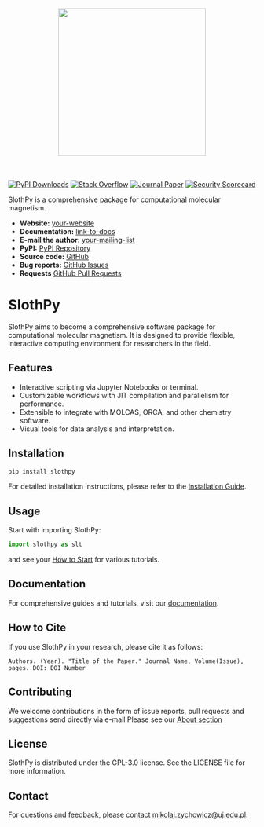 <h1 align="center">
<img src="https://raw.githubusercontent.com/MTZ-dev/slothpy/main/doc/source/_static/slothpy_3.png" width="300">
</h1><br>

[![PyPI Downloads](https://img.shields.io/pypi/dm/slothpy.svg?label=PyPI%20downloads)](
https://pypi.org/project/slothpy/)
[![Stack Overflow](https://img.shields.io/badge/stackoverflow-Ask%20questions-blue.svg)](
https://stackoverflow.com/questions/tagged/slothpy)
[![Journal Paper](https://img.shields.io/badge/DOI-your-paper-doi-blue)](
https://doi.org/your-paper-doi)
[![Security Scorecard](https://api.securityscorecards.dev/projects/github.com/MTZ-dev/slothpy/badge)](https://api.securityscorecards.dev/projects/github.com/MTZ-dev/slothpy)

SlothPy is a comprehensive package for computational molecular magnetism.

- **Website:** [your-website](https://your-website)
- **Documentation:** [link-to-docs](https://link-to-docs)
- **E-mail the author:** [your-mailing-list](mikolaj.zychowicz@uj.edu.pl)
- **PyPI:** [PyPI Repository](https://pypi.org/project/slothpy/)
- **Source code:** [GitHub](https://github.com/MTZ-dev/slothpy)
- **Bug reports:** [GitHub Issues](https://github.com/MTZ-dev/slothpy/issues)
- **Requests** [GitHub Pull Requests](https://github.com/MTZ-dev/slothpy/pulls)



# SlothPy

SlothPy aims to become a comprehensive software package for computational molecular magnetism. It is designed to provide flexible, interactive computing environment for researchers in the field.

## Features

- Interactive scripting via Jupyter Notebooks or terminal.
- Customizable workflows with JIT compilation and parallelism for performance.
- Extensible to integrate with MOLCAS, ORCA, and other chemistry software.
- Visual tools for data analysis and interpretation.

## Installation

```bash
pip install slothpy
```

For detailed installation instructions, please refer to the [Installation Guide](link-to-docs).

## Usage

Start with importing SlothPy:

```python
import slothpy as slt
```

and see your [How to Start](link-to-how-to-start) for various tutorials.

## Documentation

For comprehensive guides and tutorials, visit our [documentation](link-to-docs).

## How to Cite

If you use SlothPy in your research, please cite it as follows:

```
Authors. (Year). "Title of the Paper." Journal Name, Volume(Issue), pages. DOI: DOI Number
```

## Contributing

We welcome contributions in the form of issue reports, pull requests and suggestions send directly via e-mail Please see our [About section](link-to-about) 

## License

SlothPy is distributed under the GPL-3.0 license. See the LICENSE file for more information.

## Contact

For questions and feedback, please contact mikolaj.zychowicz@uj.edu.pl.
